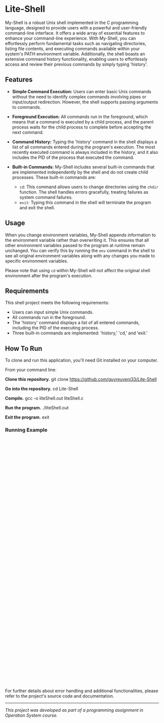 # Lite-Shell

My-Shell is a robust Unix shell implemented in the C programming language, designed to provide users with a powerful and user-friendly command-line interface. It offers a wide array of essential features to enhance your command-line experience. With My-Shell, you can effortlessly perform fundamental tasks such as navigating directories, listing file contents, and executing commands available within your system's PATH environment variable. Additionally, the shell boasts an extensive command history functionality, enabling users to effortlessly access and review their previous commands by simply typing 'history'.

## Features

- **Simple Command Execution:** Users can enter basic Unix commands without the need to identify complex commands involving pipes or input/output redirection. However, the shell supports passing arguments to commands.

- **Foreground Execution:** All commands run in the foreground, which means that a command is executed by a child process, and the parent process waits for the child process to complete before accepting the next command.

- **Command History:** Typing the 'history' command in the shell displays a list of all commands entered during the program's execution. The most recently executed command is always included in the history, and it also includes the PID of the process that executed the command.

- **Built-in Commands:** My-Shell includes several built-in commands that are implemented independently by the shell and do not create child processes. These built-in commands are:
  - `cd`: This command allows users to change directories using the `chdir` function. The shell handles errors gracefully, treating failures as system command failures.
  - `exit`: Typing this command in the shell will terminate the program and exit the shell.

## Usage

When you change environment variables, My-Shell appends information to the environment variable rather than overwriting it. This ensures that all other environment variables passed to the program at runtime remain unchanged. You can verify this by running the `env` command in the shell to see all original environment variables along with any changes you made to specific environment variables.

Please note that using `cd` within My-Shell will not affect the original shell environment after the program's execution.

## Requirements

This shell project meets the following requirements:

- Users can input simple Unix commands.
- All commands run in the foreground.
- The 'history' command displays a list of all entered commands, including the PID of the executing process.
- Three built-in commands are implemented: 'history,' 'cd,' and 'exit.'

## How To Run
To clone and run this application, you'll need Git installed on your computer.

From your command line:

**Clone this repository.**
git clone https://github.com/guyreuveni33/Lite-Shell

**Go into the repository.**
cd Lite-Shell

**Compile.**
gcc -o liteShell.out liteShell.c

**Run the program.**
./liteShell.out

**Exit the program.**
exit
### Running Example

<img src="https://i.postimg.cc/0yRfWk2x/image.png" width="00" height="800">

<img src="https://i.postimg.cc/0yRfWk2x/image.png" width="00" height="800">

<img src="https://i.postimg.cc/1tf7xWxZ/image.png" width="00" height="800">


For further details about error handling and additional functionalities, please refer to the project's source code and documentation.

---

*This project was developed as part of a programming assignment in Operation System course.*
